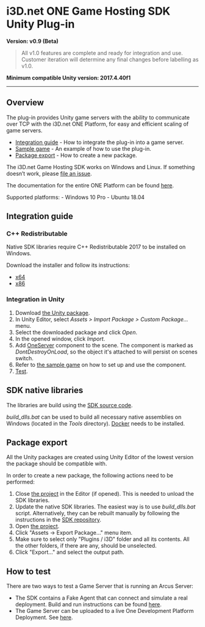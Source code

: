 # i3D.net ONE Game Hosting SDK Unity Plug-in #

**Version: v0.9 (Beta)**

> All v1.0 features are complete and ready for integration and use. Customer iteration will determine any final changes before labelling as v1.0.

**Minimum compatible Unity version: 2017.4.40f1**

---

## Overview

The plug-in provides Unity game servers with the ability to communicate over TCP with the i3D.net ONE Platform, for easy and efficient scaling of game servers.

- [Integration guide](#integration-guide) - How to integrate the plug-in into a game server.
- [Sample game](/ONE%20SDK%20Plugin/Assets/Plugins/i3D/Example) - An example of how to use the plug-in.
- [Package export](#package-export) - How to create a new package.

The i3D.net Game Hosting SDK works on Windows and Linux.
If something doesn’t work, please [file an issue](https://github.com/i3D-net/ONE-GameHosting-SDK/issues).

The documentation for the entire ONE Platform can be found [here](https://www.i3d.net/docs/one/).

Supported platforms:
    - Windows 10 Pro
    - Ubuntu 18.04

## <a name="integration-guide"></a> Integration guide ##

### C++ Redistributable ###

Native SDK libraries require C++ Redistributable 2017 to be installed on Windows.

Download the installer and follow its instructions:
- [x64](https://go.microsoft.com/fwlink/?LinkId=746572)
- [x86](https://go.microsoft.com/fwlink/?LinkId=746571)

### Integration in Unity ###

1. Download [the Unity package](/ONE-GameHosting-SDK_v0.9.unitypackage).
2. In Unity Editor, select _Assets > Import Package > Custom Package..._ menu.
3. Select the downloaded package and click _Open_.
4. In the opened window, click _Import_.
5. Add [OneServer](/ONE%20SDK%20Plugin/Assets/Plugins/i3D/OneServer.cs) component to the scene. The component is marked as _DontDestroyOnLoad_, so the object it's attached to will persist on scenes switch.
6. Refer to [the sample game](/ONE%20SDK%20Plugin/Assets/Plugins/i3D/Example) on how to set up and use the component.
7. [Test](#how-to-test).

## SDK native libraries ##

The libraries are build using the [SDK source code](https://github.com/i3D-net/ONE-GameHosting-SDK).

_build_dlls.bat_ can be used to build all necessary native assemblies on Windows (located in the _Tools_ directory). [Docker](https://docs.docker.com/docker-for-windows/install/) needs to be installed.

## <a name="package-export"></a> Package export ##

All the Unity packages are created using Unity Editor of the lowest version the package should be compatible with.

In order to create a new package, the following actions need to be performed:
1. Close [the project](/ONE%20SDK%20Plugin) in the Editor (if opened). This is needed to unload the SDK libraries.
2. Update the native SDK libraries. The easiest way is to use _build_dlls.bat_ script. Alternatively, they can be rebuilt manually by following the instructions in the [SDK repository](https://github.com/i3D-net/ONE-GameHosting-SDK).
3. Open [the project](/ONE%20SDK%20Plugin).
4. Click "Assets -> Export Package..." menu item.
5. Make sure to select only "Plugins / i3D" folder and all its contents. All the other folders, if there are any, should be unselected.
6. Click "Export..." and select the output path.

## <a name="how-to-test"></a> How to test ##

There are two ways to test a Game Server that is running an Arcus Server:
- The SDK contains a Fake Agent that can connect and simulate a real deployment. Build and run instructions can be found [here](https://github.com/i3D-net/ONE-GameHosting-SDK/tree/master/one/agent).
- The Game Server can be uploaded to a live One Development Platform Deployment. See [here](https://www.i3d.net/docs/one/).